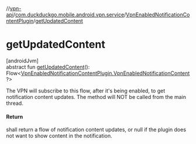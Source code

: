//[vpn-api](../../../index.md)/[com.duckduckgo.mobile.android.vpn.service](../index.md)/[VpnEnabledNotificationContentPlugin](index.md)/[getUpdatedContent](get-updated-content.md)

# getUpdatedContent

[androidJvm]\
abstract fun [getUpdatedContent](get-updated-content.md)(): Flow&lt;[VpnEnabledNotificationContentPlugin.VpnEnabledNotificationContent](-vpn-enabled-notification-content/index.md)?&gt;

The VPN will subscribe to this flow, after it's being enabled, to get notification content updates. The method will NOT be called from the main thread.

#### Return

shall return a flow of notification content updates, or null if the plugin does not want to show content in the notification.
